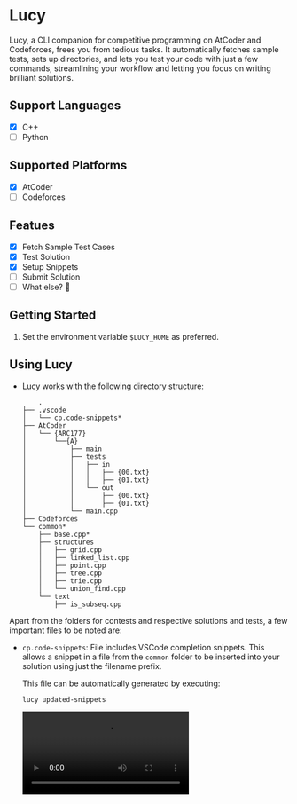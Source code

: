# Lucy

Lucy, a CLI companion for competitive programming on AtCoder and Codeforces, frees you from tedious
tasks. It automatically fetches sample tests, sets up directories, and lets you test your code with
just a few commands, streamlining your workflow and letting you focus on writing brilliant
solutions.

## Support Languages
- [x] C++
- [ ] Python

## Supported Platforms
- [x] AtCoder
- [ ] Codeforces

## Featues
- [x] Fetch Sample Test Cases
- [x] Test Solution
- [x] Setup Snippets
- [ ] Submit Solution
- [ ] What else? 🤔

## Getting Started
1. Set the environment variable `$LUCY_HOME` as preferred.

## Using Lucy
- Lucy works with the following directory structure:
    ```
        .
    ├── .vscode
    │   └── cp.code-snippets*
    ├── AtCoder
    │   └── {ARC177}
    │       └──{A}
    │           ├── main
    │           ├── tests
    │           │   ├── in
    │           │   │   ├── {00.txt}
    │           │   │   ├── {01.txt}
    │           │   └── out
    │           │       ├── {00.txt}
    │           │       ├── {01.txt}
    │           └── main.cpp
    ├── Codeforces
    └── common*
        ├── base.cpp*
        ├── structures
        │   ├── grid.cpp
        │   ├── linked_list.cpp
        │   ├── point.cpp
        │   ├── tree.cpp
        │   ├── trie.cpp
        │   └── union_find.cpp
        └── text
            ├── is_subseq.cpp

    ```

Apart from the folders for contests and respective solutions and tests, a few important files to be
noted are:

- `cp.code-snippets`: File includes VSCode completion snippets. This allows a snippet in a file from
the `common` folder to be inserted into your solution using just the filename prefix.

    This file can be automatically generated by executing:

    ```
    lucy updated-snippets
    ```

    ![Snippets](../public/videos/using_snippets.webm.mov)
